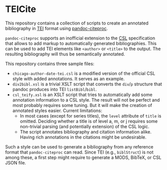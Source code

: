 # TEICite

This repository contains a collection of scripts to create an annotated bibliography in [TEI](https://www.tei-c.org/release/doc/tei-p5-doc/en/html/CO.html#COBI) format using [pandoc-citeproc](https://github.com/jgm/pandoc-citeproc/).

`pandoc-citeproc` supports an inofficial extension to the [CSL](http://docs.citationstyles.org/en/stable/specification.html) specification that allows to add markup to automatically generated bibliographies. This can be used to add TEI elements like `<author>` or `<title>` to the output. The resulting bibliography will thus be semantically annotated.

This repository contains three sample files:

* `chicago-author-date-tei.csl` is a modified version of the official CSL style with added annotations. It serves as an example.
* `div2bibl.xsl` is a trivial XSLT script that converts the `div`/`p` structure that pandoc produces into TEI `listBibl`/`bibl`.
* `csl_teify.xsl` is an XSLT script that tries to automatically add some annotation information to a CSL style. The result will not be perfect and most probably requires some tuning. But it will make the creation of annotated styles easier. Current limitations:
    - In most cases (except for series titles), the `level` attribute of `title` is omitted. Deciding whether a title is of level a, m, or j requires some non-trivial parsing (and potentially extension) of the CSL logic.
    - The script annotates bibliography and citation information alike. Having rich annotations in the citations might be undesirable.

Such a style can be used to generate a bibliography from any reference format that `pandoc-citeproc` can read. Since TEI (e.g., `biblStruct`) is not among these, a first step might require to generate a MODS, BibTeX, or CSL JSON file.
